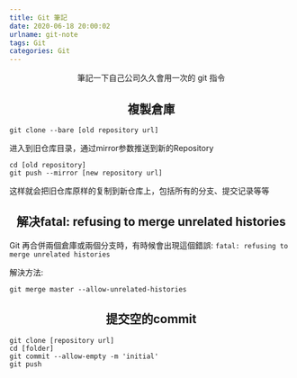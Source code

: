 ```yaml
---
title: Git 筆記
date: 2020-06-18 20:00:02
urlname: git-note
tags: Git
categories: Git
---
```


<center>筆記一下自己公司久久會用一次的 git 指令</center>

## <center>複製倉庫</center>

```
git clone --bare [old repository url]
```
进入到旧仓库目录，通过mirror参数推送到新的Repository

```
cd [old repository]
git push --mirror [new repository url]
```
这样就会把旧仓库原样的复制到新仓库上，包括所有的分支、提交记录等等


## <center>解决fatal: refusing to merge unrelated histories</center>

Git 再合併兩個倉庫或兩個分支時，有時候會出現這個錯誤:
`fatal: refusing to merge unrelated histories`

解決方法:
```
git merge master --allow-unrelated-histories
```

## <center>提交空的commit</center>

```
git clone [repository url]
cd [folder]
git commit --allow-empty -m 'initial'
git push
```



